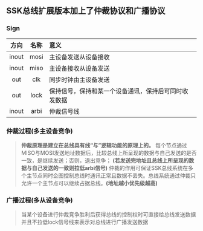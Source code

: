 ## SSK总线扩展版本加上了仲裁协议和广播协议
### Sign

| 方向  | 名称  |  意义    
|:----:|:----: |:----|
| inout| mosi  | 主设备发送从设备接收
| inout| miso  | 主设备接收从设备发送
| out  | clk   | 同步时钟由主设备发送
| out  | lock  | 保持信号，保持和某一个设备通讯，保持后可同时收发数据
|inout | arbi  | 仲裁信号线

### 仲裁过程(多主设备竞争) 
> **仲裁原理是建立在总线具有线“与”逻辑功能的原理上的。** 每个节点通过MISO与MOSI发送地址数据后，比较总线上所呈现的数据与自己发送的是否一致，是继续发送；否则，退出竞争； **(若发送完地址且总线上所呈现的数据与自己发送的一致则拉低arbi信号)** 仲裁的作用可保证SSK总线系统在多个主节点同时企图控制总线时通讯正常且数据不丢失。总线系统通过仲裁只允许一个主节点可以继续占据总线。**(地址越小优先级越高)**


### 广播过程(多从设备竞争)
> 当某个设备进行仲裁竞争胜利后获得总线的控制权时可直接给总线发送数据并且不拉低lock信号线来表示对总线进行广播发送数据